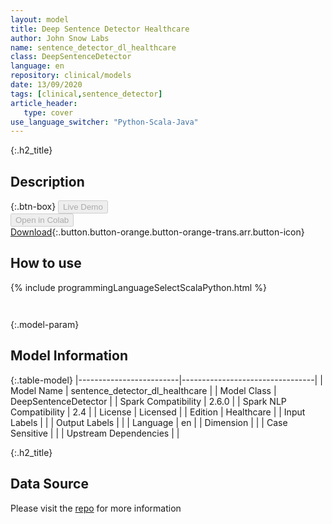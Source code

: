 ```yaml
---
layout: model
title: Deep Sentence Detector Healthcare
author: John Snow Labs
name: sentence_detector_dl_healthcare
class: DeepSentenceDetector
language: en
repository: clinical/models
date: 13/09/2020
tags: [clinical,sentence_detector]
article_header:
   type: cover
use_language_switcher: "Python-Scala-Java"
---
```


{:.h2_title}
## Description 




{:.btn-box}
<button class="button button-orange" disabled>Live Demo</button><br/><button class="button button-orange" disabled>Open in Colab</button><br/>[Download](https://s3.amazonaws.com/auxdata.johnsnowlabs.com/clinical/models/sentence_detector_dl_healthcare_en_2.6.0_2.4_1600001082565.zip){:.button.button-orange.button-orange-trans.arr.button-icon}<br/>

## How to use 
<div class="tabs-box" markdown="1">

{% include programmingLanguageSelectScalaPython.html %}

```python

```

```scala

```
</div>



{:.model-param}
## Model Information
{:.table-model}
|-------------------------|---------------------------------|
| Model Name              | sentence_detector_dl_healthcare |
| Model Class             | DeepSentenceDetector            |
| Spark Compatibility     | 2.6.0                           |
| Spark NLP Compatibility | 2.4                             |
| License                 | Licensed                        |
| Edition                 | Healthcare                      |
| Input Labels            |                                 |
| Output Labels           |                                 |
| Language                | en                              |
| Dimension               |                                 |
| Case Sensitive          |                                 |
| Upstream Dependencies   |                                 |




{:.h2_title}
## Data Source
Please visit the [repo](https://github.com/dbmdz/deep-eos) for more information

